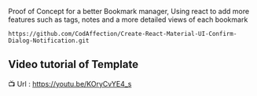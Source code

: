 Proof of Concept for a better Bookmark manager, Using react to add more features such as tags, notes and a more detailed views of each bookmark

```
https://github.com/CodAffection/Create-React-Material-UI-Confirm-Dialog-Notification.git
```

 ## Video tutorial of Template

 :tv: 
 Url : https://youtu.be/KOryCvYE4_s
 
